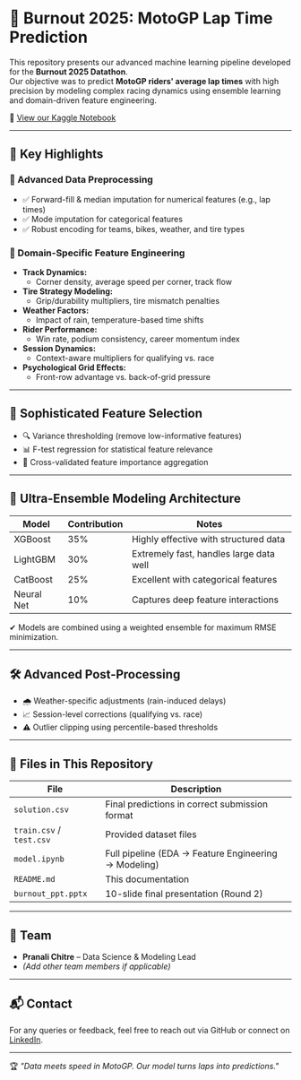 # 🏁 Burnout 2025: MotoGP Lap Time Prediction

This repository presents our advanced machine learning pipeline developed for the **Burnout 2025 Datathon**.  
Our objective was to predict **MotoGP riders' average lap times** with high precision by modeling complex racing dynamics using ensemble learning and domain-driven feature engineering.

🔗 [View our Kaggle Notebook](https://www.kaggle.com/code/pranalichitre/notebook911854fcba?scriptVersionId=245457168)

---

## 🚀 Key Highlights

### 🔧 Advanced Data Preprocessing
- ✅ Forward-fill & median imputation for numerical features (e.g., lap times)
- ✅ Mode imputation for categorical features
- ✅ Robust encoding for teams, bikes, weather, and tire types

### 🧠 Domain-Specific Feature Engineering
- **Track Dynamics:**
  - Corner density, average speed per corner, track flow
- **Tire Strategy Modeling:**
  - Grip/durability multipliers, tire mismatch penalties
- **Weather Factors:**
  - Impact of rain, temperature-based time shifts
- **Rider Performance:**
  - Win rate, podium consistency, career momentum index
- **Session Dynamics:**
  - Context-aware multipliers for qualifying vs. race
- **Psychological Grid Effects:**
  - Front-row advantage vs. back-of-grid pressure

---

## 🧪 Sophisticated Feature Selection
- 🔍 Variance thresholding (remove low-informative features)
- 📊 F-test regression for statistical feature relevance
- 🔁 Cross-validated feature importance aggregation

---

## 🤖 Ultra-Ensemble Modeling Architecture
| Model       | Contribution | Notes                               |
|-------------|--------------|-------------------------------------|
| XGBoost     | 35%          | Highly effective with structured data |
| LightGBM    | 30%          | Extremely fast, handles large data well |
| CatBoost    | 25%          | Excellent with categorical features |
| Neural Net  | 10%          | Captures deep feature interactions |

✔ Models are combined using a weighted ensemble for maximum RMSE minimization.

---

## 🛠️ Advanced Post-Processing
- 🌧️ Weather-specific adjustments (rain-induced delays)
- 📈 Session-level corrections (qualifying vs. race)
- ⚠️ Outlier clipping using percentile-based thresholds

---

## 📁 Files in This Repository
| File | Description |
|------|-------------|
| `solution.csv` | Final predictions in correct submission format |
| `train.csv` / `test.csv` | Provided dataset files |
| `model.ipynb` | Full pipeline (EDA → Feature Engineering → Modeling) |
| `README.md` | This documentation |
| `burnout_ppt.pptx` | 10-slide final presentation (Round 2) |

---

## 👥 Team
- **Pranali Chitre** – Data Science & Modeling Lead  
- *(Add other team members if applicable)*

---

## 📬 Contact
For any queries or feedback, feel free to reach out via GitHub or connect on [LinkedIn](https://www.linkedin.com/in/pranalichitre/).

---

🏆 *"Data meets speed in MotoGP. Our model turns laps into predictions."*
